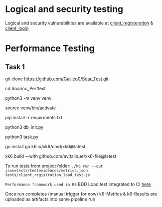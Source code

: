 # Logical and security testing
Logical and security vulnerabilities are available at [client_registeration](https://github.com/Aishwarya-U-R/SoarInc_PerfTest/blob/main/Risk_Score_Reports/client_registeration.pdf) & [client_login](https://github.com/Aishwarya-U-R/SoarInc_PerfTest/blob/main/Risk_Score_Reports/client_login.pdf)

# Performance Testing
## Task 1
git clone https://github.com/Galileo0/Soar_Test.git

cd Soarinc_Perftest

python3 -m venv venv

source venv/bin/activate

pip install -r requirments.txt

python3 db_init.py

python3 task.py

go install go.k6.io/xk6/cmd/xk6@latest

xk6 build --with github.com/avitalique/xk6-file@latest

To run tests from project folder:
`./k6 run --out json=tests/testevidences/metrics.json tests/client_registration_load_test.js`

`Performance framework used in K6`
BDD Load test integrated to CI [here](https://github.com/Aishwarya-U-R/SoarInc_PerfTest/actions)

Once run completes (manual trigger for now) k6-Metrics & k6-Results are uploaded as artifacts into same pipeline run
